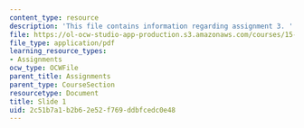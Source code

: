 ```yaml
---
content_type: resource
description: 'This file contains information regarding assignment 3. '
file: https://ol-ocw-studio-app-production.s3.amazonaws.com/courses/15-783j-product-design-and-development-spring-2006/2c51b7a1b2b62e52f769ddbfcedc0e48_sample_assignm_3.pdf
file_type: application/pdf
learning_resource_types:
- Assignments
ocw_type: OCWFile
parent_title: Assignments
parent_type: CourseSection
resourcetype: Document
title: Slide 1
uid: 2c51b7a1-b2b6-2e52-f769-ddbfcedc0e48
---
```


